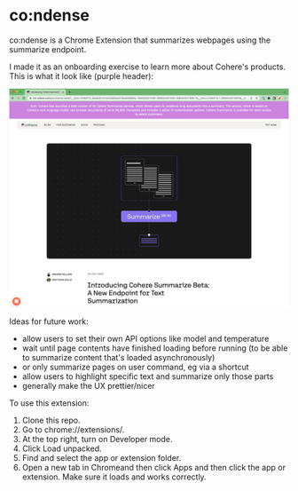 # co:ndense
co:ndense is a Chrome Extension that summarizes webpages using the summarize endpoint.

I made it as an onboarding exercise to learn more about Cohere's products. This is what it look like (purple header):

![Here's what it looks like](example.png)

Ideas for future work:
- allow users to set their own API options like model and temperature
- wait until page contents have finished loading before running (to be able to summarize content that's loaded asynchronously)
- or only summarize pages on user command, eg via a shortcut
- allow users to highlight specific text and summarize only those parts
- generally make the UX prettier/nicer

To use this extension:
1. Clone this repo.
2. Go to chrome://extensions/.
3. At the top right, turn on Developer mode.
4. Click Load unpacked.
5. Find and select the app or extension folder.
6. Open a new tab in Chromeand then click Apps and then click the app or extension. Make sure it loads and works correctly.
